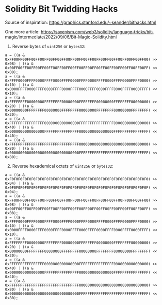 # Solidity Bit Twidding Hacks

Source of inspiration: https://graphics.stanford.edu/~seander/bithacks.html

One more article: https://saxenism.com/web3/solidity/language-tricks/bit-magic/intermediate/2022/09/06/Bit-Magic-Solidity.html

1. Reverse bytes of `uint256` or `bytes32`:

```solidity
a = ((a & 0xFF00FF00FF00FF00FF00FF00FF00FF00FF00FF00FF00FF00FF00FF00FF00FF00) >> 0x08) | ((a & 0x00FF00FF00FF00FF00FF00FF00FF00FF00FF00FF00FF00FF00FF00FF00FF00FF) << 0x08);
a = ((a & 0xFFFF0000FFFF0000FFFF0000FFFF0000FFFF0000FFFF0000FFFF0000FFFF0000) >> 0x10) | ((a & 0x0000FFFF0000FFFF0000FFFF0000FFFF0000FFFF0000FFFF0000FFFF0000FFFF) << 0x10);
a = ((a & 0xFFFFFFFF00000000FFFFFFFF00000000FFFFFFFF00000000FFFFFFFF00000000) >> 0x20) | ((a & 0x00000000FFFFFFFF00000000FFFFFFFF00000000FFFFFFFF00000000FFFFFFFF) << 0x20);
a = ((a & 0xFFFFFFFFFFFFFFFF0000000000000000FFFFFFFFFFFFFFFF0000000000000000) >> 0x40) | ((a & 0x0000000000000000FFFFFFFFFFFFFFFF0000000000000000FFFFFFFFFFFFFFFF) << 0x40);
a = ((a & 0xFFFFFFFFFFFFFFFFFFFFFFFFFFFFFFFF00000000000000000000000000000000) >> 0x80) | ((a & 0x00000000000000000000000000000000FFFFFFFFFFFFFFFFFFFFFFFFFFFFFFFF) << 0x80);
```

2. Reverse hexademical octets of `uint256` or `bytes32`:

```solidity
a = ((a & 0xF0F0F0F0F0F0F0F0F0F0F0F0F0F0F0F0F0F0F0F0F0F0F0F0F0F0F0F0F0F0F0F0) >> 0x04) | ((a & 0x0F0F0F0F0F0F0F0F0F0F0F0F0F0F0F0F0F0F0F0F0F0F0F0F0F0F0F0F0F0F0F0F) << 0x04);
a = ((a & 0xFF00FF00FF00FF00FF00FF00FF00FF00FF00FF00FF00FF00FF00FF00FF00FF00) >> 0x08) | ((a & 0x00FF00FF00FF00FF00FF00FF00FF00FF00FF00FF00FF00FF00FF00FF00FF00FF) << 0x08);
a = ((a & 0xFFFF0000FFFF0000FFFF0000FFFF0000FFFF0000FFFF0000FFFF0000FFFF0000) >> 0x10) | ((a & 0x0000FFFF0000FFFF0000FFFF0000FFFF0000FFFF0000FFFF0000FFFF0000FFFF) << 0x10);
a = ((a & 0xFFFFFFFF00000000FFFFFFFF00000000FFFFFFFF00000000FFFFFFFF00000000) >> 0x20) | ((a & 0x00000000FFFFFFFF00000000FFFFFFFF00000000FFFFFFFF00000000FFFFFFFF) << 0x20);
a = ((a & 0xFFFFFFFFFFFFFFFF0000000000000000FFFFFFFFFFFFFFFF0000000000000000) >> 0x40) | ((a & 0x0000000000000000FFFFFFFFFFFFFFFF0000000000000000FFFFFFFFFFFFFFFF) << 0x40);
a = ((a & 0xFFFFFFFFFFFFFFFFFFFFFFFFFFFFFFFF00000000000000000000000000000000) >> 0x80) | ((a & 0x00000000000000000000000000000000FFFFFFFFFFFFFFFFFFFFFFFFFFFFFFFF) << 0x80);
```
